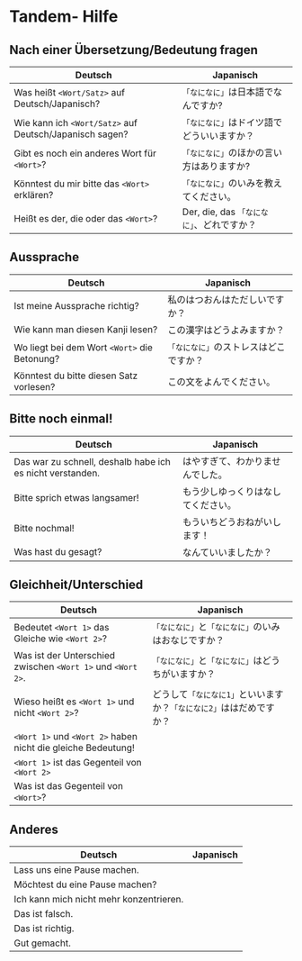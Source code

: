 # Tandem- Hilfe
## Nach einer Übersetzung/Bedeutung fragen

| Deutsch  | Japanisch |
| ------------- | ------------- |
| Was heißt `<Wort/Satz>` auf Deutsch/Japanisch?  | `「なになに」`は日本語でなんですか? |
| Wie kann ich `<Wort/Satz>` auf Deutsch/Japanisch sagen?  | `「なになに」`はドイツ語でどういいますか？ |
| Gibt es noch ein anderes Wort für `<Wort>`? |`「なになに」`のほかの言い方はありますか? |
| Könntest du mir bitte das `<Wort>` erklären? | `「なになに」`のいみを教えてください。|
| Heißt es der, die oder das `<Wort>`? | Der, die, das `「なになに」`、どれですか？ |


## Aussprache

| Deutsch  | Japanisch |
| ------------- | ------------- |
| Ist meine Aussprache richtig? | 私のはつおんはただしいですか？  |
| Wie kann man diesen Kanji lesen? | この漢字はどうよみますか？ |
| Wo liegt bei dem Wort `<Wort>` die Betonung? | `「なになに」`のストレスはどこですか？ |
| Könntest du bitte diesen Satz vorlesen? | この文をよんでください。|


## Bitte noch einmal!

| Deutsch  | Japanisch |
| ------------- | ------------- |
| Das war zu schnell, deshalb habe ich es nicht verstanden. | はやすぎて、わかりませんでした。|
| Bitte sprich etwas langsamer! | もう少しゆっくりはなしてください。|
| Bitte nochmal! | もういちどうおねがいします！|
| Was hast du gesagt? | なんていいましたか？|


## Gleichheit/Unterschied

| Deutsch  | Japanisch |
| ------------- | ------------- |
| Bedeutet `<Wort 1>` das Gleiche wie `<Wort 2>`? | `「なになに」`と`「なになに」`のいみはおなじですか？|
| Was ist der Unterschied zwischen `<Wort 1>` und `<Wort 2>`. |`「なになに」`と`「なになに」`はどうちがいますか？  |
| Wieso heißt es `<Wort 1>` und nicht `<Wort 2>`? | どうして`「なになに1」`といいますか？`「なになに2」`ははだめですか？  |
| `<Wort 1>` und `<Wort 2>` haben nicht die gleiche Bedeutung! | |
| `<Wort 1>` ist das Gegenteil von `<Wort 2>` | |
| Was ist das Gegenteil von `<Wort>`? | |


## Anderes

| Deutsch  | Japanisch |
| ------------- | ------------- |
| Lass uns eine Pause machen. ||
| Möchtest du eine Pause machen? ||
| Ich kann mich nicht mehr konzentrieren. | |
| Das ist falsch. | |
| Das ist richtig. | |
| Gut gemacht. | |
